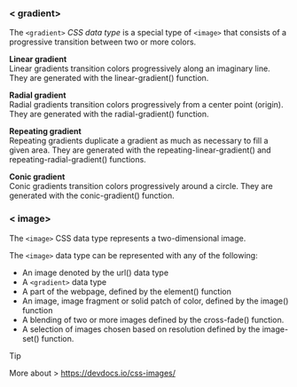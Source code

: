 <link rel="stylesheet" href="https://cdn.jsdelivr.net/npm/bootstrap-icons@1.5.0/font/bootstrap-icons.css">
<link rel="stylesheet" href="../../lib/html&css_book.css">

### < gradient>
The `<gradient>` *CSS data type* is a special type of `<image>` that consists of a progressive transition between two or more colors.

<tx1 class="c1s1">**Linear gradient**</tx1></br>
Linear gradients transition colors progressively along an imaginary line. They are generated with the linear-gradient() function.

<tx1 class="c1s1">**Radial gradient**</tx1></br>
Radial gradients transition colors progressively from a center point (origin). They are generated with the radial-gradient() function.

<tx1 class="c1s1">**Repeating gradient**</tx1></br>
Repeating gradients duplicate a gradient as much as necessary to fill a given area. They are generated with the repeating-linear-gradient() and repeating-radial-gradient() functions.

<tx1 class="c1s1">**Conic gradient**</tx1></br>
Conic gradients transition colors progressively around a circle. They are generated with the conic-gradient() function.

### < image>
The `<image>` CSS data type represents a two-dimensional image.

The `<image>` data type can be represented with any of the following:
* An image denoted by the url() data type
* A `<gradient>` data type
* A part of the webpage, defined by the element() function
* An image, image fragment or solid patch of color, defined by the image() function
* A blending of two or more images defined by the cross-fade() function.
* A selection of images chosen based on resolution defined by the image-set() function.

> [!TIP]
> More about > https://devdocs.io/css-images/


















